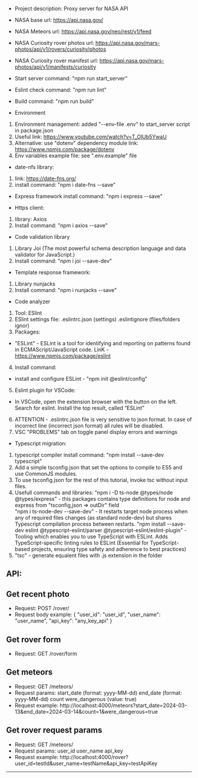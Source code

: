 - Project description:
Proxy server for NASA API

- NASA base url:
https://api.nasa.gov/

- NASA Meteors url:
https://api.nasa.gov/neo/rest/v1/feed

- NASA Curiosity rover photos url:
https://api.nasa.gov/mars-photos/api/v1/rovers/curiosity/photos

- NASA Curiosity rover manifest url:
https://api.nasa.gov/mars-photos/api/v1/manifests/curiosity

- Start server command:
"npm run start_server"

- Eslint check command:
"npm run lint"

- Build command:
"npm run build"

- Environment
1. Environment management:
added "--env-file .env" to start_server script in package.json
2. Useful link:
https://www.youtube.com/watch?v=T_OlUb5YwaU
3. Alternative:
use "dotenv" dependency module
link: https://www.npmjs.com/package/dotenv
4. Env variables example file:
see ".env.example" file

- date-nfs library:
1. link: 
https://date-fns.org/
2. install command:
"npm i date-fns --save"

- Express framework install command:
"npm i express --save"

- Https client:
1. library:
Axios
2. Install command: 
"npm i axios --save"


- Code validation library
1. Library
Joi (The most powerful schema description language and data validator for JavaScript.)
2. Install command: 
"npm i joi --save-dev"


- Template response framework:
1. Library
nunjacks
2. Install command: 
"npm i nunjacks --save"


- Code analyzer
1. Tool:
ESlint
2. ESlint settings file:
.eslintrc.json (settings)
.eslintignore (files/folders ignor)
3. Packages:
- "ESLint" - ESLint is a tool for identifying and reporting on patterns found in ECMAScript/JavaScript code.
LinK - https://www.npmjs.com/package/eslint
4. Install command:
- install and configure ESLint - "npm init @eslint/config"
5. Eslint plugin for VSCode:
- In VSCode, open the extension browser with the button on the left. Search for eslint. Install the top result, called “ESLint”
6. ATTENTION - .eslintrc.json file is very sensitive to json format. In case of incorrect line (incorrect json format) all rules will be disabled.
7. VSC "PROBLEMS" tab on toggle panel display errors and warnings


- Typescript migration:
1. typescript compiler install command:
"npm install --save-dev typescript"
2. Add a simple tsconfig.json that set the options to compile to ES5 and use CommonJS modules.
3. To use tsconfig.json for the rest of this tutorial, invoke tsc without input files.
4. Usefull commands and libraries:
"npm i -D ts-node @types/node @types/express" - this packages contains type definitions for node and express
from "tsconfig,json => outDir" field  
"npm i ts-node-dev --save-dev" - It restarts target node process when any of required files changes (as standard node-dev) but shares Typescript compilation process between restarts.
"npm install --save-dev eslint @typescript-eslint/parser @typescript-eslint/eslint-plugin" - Tooling which enables you to use TypeScript with ESLint. Adds TypeScript-specific linting rules to ESLint (Essential for TypeScript-based projects, ensuring type safety and adherence to best practices)
5. "tsc" - generate equalent files with .js extension in the folder 


API:
---------
## Get recent photo ##
- Request:
POST /rover/
- Request body example:
{
    "user_id": "user_id",
    "user_name": "user_name",
    "api_key": "any_key_api"
}

## Get rover form ##
- Request:
GET /rover/form

## Get meteors ##
- Request:
GET /meteors/
- Request params:
start_date (format: yyyy-MM-dd)
end_date (format: yyyy-MM-dd)
count
were_dangerous (value: true)
- Request example:
http://localhost:4000/meteors?start_date=2024-03-13&end_date=2024-03-14&count=1&were_dangerous=true

## Get rover request params ##
- Request:
GET /meteors/
- Request params:
user_id
user_name
api_key
- Request example:
http://localhost:4000/rover?user_id=testId&user_name=testName&api_key=testApiKey
---------